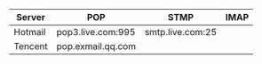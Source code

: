 Server | POP | STMP | IMAP
-|-|-|-
Hotmail | pop3.live.com:995 | smtp.live.com:25 | 
Tencent | pop.exmail.qq.com | 